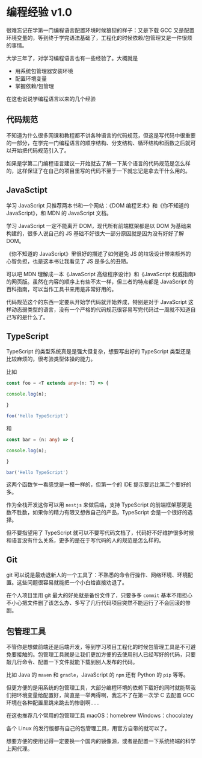 # 编程经验 v1.0


很难忘记在学第一门编程语言配置环境时候狼狈的样子：又是下载 GCC 又是配置环境变量的，等到终于学完语法基础了，工程化的时候依赖/包管理又是一件很烦的事情。

大学三年了，对学习编程语言也有一些经验了。大概就是

- 用系统包管理器安装环境
- 配置环境变量
- 掌握依赖/包管理


在这也说说学编程语言以来的几个经验

## 代码规范

不知道为什么很多网课和教程都不讲各种语言的代码规范，但这是写代码中很重要的一部分，在学完一门编程语言的顺序结构、分支结构、循环结构和函数之后就可以开始把代码规范引入了。

如果是学第二门编程语言建议一开始就去了解一下某个语言的代码规范是怎么样的，这样保证了在自己的项目里写的代码不至于一下就忘记是拿去干什么用的。

## JavaSctipt

学习 JavaScript 只推荐两本书和一个网站：《DOM 编程艺术》和《你不知道的 JavaScript》，和 MDN 的 JavaScript 文档。

学习 JavaScript 一定不能离开 DOM，现代所有前端框架都是以 DOM 为基础来构建的，很多人说自己的 JS 基础不好很大一部分原因就是因为没有好好了解 DOM。
									
《你不知道的 JavaScript》里很好的描述了如何避免 JS 的垃圾设计带来额外的心智负担，也是这本书让我看见了 JS 是多么的丑陋。

可以吧 MDN 理解成一本《JavaScript 高级程序设计》和《JavaScript 权威指南》的网页版。虽然在内容的顺序上有些不太一样，但三者的特点都是 JavaScript 的百科指南，可以当作工具书来用是非常好用的。

代码规范这个的东西一定要从开始学代码就开始养成，特别是对于 JavaScript 这样动态弱类型的语言，没有一个严格的代码规范很容易写完代码过一周就不知道自己写的是什么了。

## TypeScript

TypeScript 的类型系统真是是强大但复杂，想要写出好的 TypeScript 类型还是比较麻烦的，很考验类型体操的能力。

比如
```ts
const foo = <T extends any>(n: T) => {

console.log(n);

}

foo('Hello TypeScript')
```
和
```ts
const bar = (n: any) => {

console.log(n);

}

bar('Hello TypeScript')
```

这两个函数乍一看感觉是一模一样的，但第一个的 IDE 提示要远比第二个要好的多。

作为全栈开发这你可以用 `nestjs` 来做后端，支持 TypeScript 的前端框架那更是数不胜数，如果你的精力有限又想做自己的产品，TypeScript 会是一个很好的选择。

但不要指望用了 TypeScript 就可以不要写代码文档了，代码好不好维护很多时候和语言没有什么关系，更多的是在于写代码的人的规范是怎么样的。

## Git

git 可以说是最劝退新人的一个工具了：不熟悉的命令行操作、网络环境、环境配置。这些问题很容易就能把一个小白给直接劝退了。

在个人项目里用 git 最大的好处就是备份文件了，只要多多 `commit` 基本不用担心不小心把文件删了该怎么办、多写了几行代码项目突然不能运行了不会回滚的惨剧。

## 包管理工具

不管你是想做前端还是后端开发，等到学习项目工程化的时候包管理工具是不可避免要接触的。包管理工具就是让我们更加方便的去使用别人已经写好的代码，只要敲几行命令、配置一下文件就能下载到别人发布的代码。

比如 Java 的 `maven` 和 `gradle`，JavaScript 的 `npm` 还有 Python 的 `pip` 等等。

但更方便的是用系统的包管理工具，大部分编程环境的依赖下载好的同时就能帮我们把环境变量给配置好，简直是一举两得啊，我忘不了在第一次学 C 去配置 GCC 环境在各种配置里跳来跳去的惨剧啊......

在这也推荐几个常用的包管理工具
macOS：homebrew
Windows：chocolatey

各个 Linux 的发行版都有自己的包管理工具，用官方自带的就可以了。

想要方便的使用记得一定要换一个国内的镜像源，或者是配置一下系统终端的科学上网代理。

